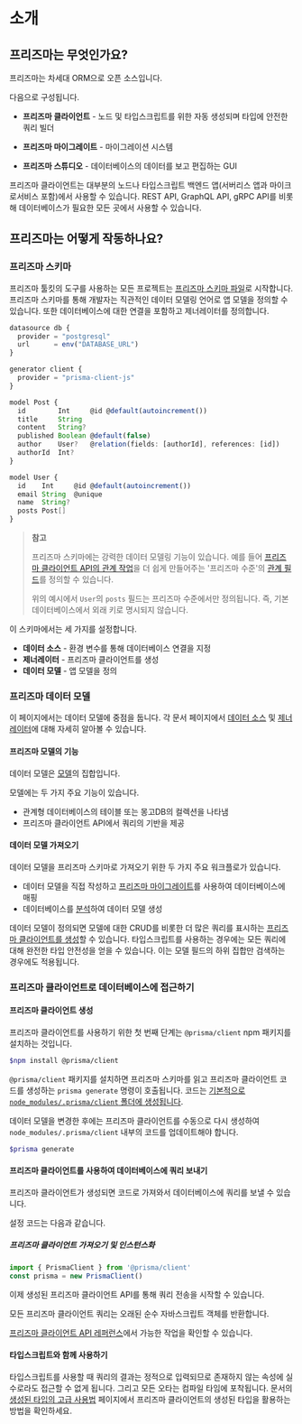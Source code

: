# 소개

## 프리즈마는 무엇인가요?

프리즈마는 차세대 ORM으로 오픈 소스입니다.

다음으로 구성됩니다.

- **프리즈마 클라이언트** - 노드 및 타입스크립트를 위한 자동 생성되며 타입에 안전한 쿼리 빌더

- **프리즈마 마이그레이트** - 마이그레이션 시스템
- **프리즈마 스튜디오** - 데이터베이스의 데이터를 보고 편집하는 GUI

프리즈마 클라이언트는 대부분의 노드나 타입스크립트 백엔드 앱(서버리스 앱과 마이크로서비스 포함)에서 사용할 수 있습니다. REST API, GraphQL API, gRPC API를 비롯해 데이터베이스가 필요한 모든 곳에서 사용할 수 있습니다.

## 프리즈마는 어떻게 작동하나요?

### 프리즈마 스키마

프리즈마 툴킷의 도구를 사용하는 모든 프로젝트는 [프리즈마 스키마 파일](https://www.prisma.io/docs/concepts/components/prisma-schema)로 시작합니다. 프리즈마 스키마를 통해 개발자는 직관적인 데이터 모델링 언어로 앱 모델을 정의할 수 있습니다. 또한 데이터베이스에 대한 연결을 포함하고 제너레이터를 정의합니다.

```ts
datasource db {
  provider = "postgresql"
  url      = env("DATABASE_URL")
}

generator client {
  provider = "prisma-client-js"
}

model Post {
  id        Int     @id @default(autoincrement())
  title     String
  content   String?
  published Boolean @default(false)
  author    User?   @relation(fields: [authorId], references: [id])
  authorId  Int?
}

model User {
  id    Int     @id @default(autoincrement())
  email String  @unique
  name  String?
  posts Post[]
}
```

> **참고**
>
> 프리즈마 스키마에는 강력한 데이터 모델링 기능이 있습니다. 예를 들어 [프리즈마 클라이언트 API의 관계 작업](https://www.prisma.io/docs/concepts/components/prisma-client/relation-queries)을 더 쉽게 만들어주는 '프리즈마 수준'의 [관계 필드](https://www.prisma.io/docs/concepts/components/prisma-schema/relations)를 정의할 수 있습니다.
>
> 위의 예시에서 `User`의 `posts` 필드는 프리즈마 수준에서만 정의됩니다. 즉, 기본 데이터베이스에서 외래 키로 명시되지 않습니다.

이 스키마에서는 세 가지를 설정합니다.

- **데이터 소스** - 환경 변수를 통해 데이터베이스 연결을 지정
- **제너레이터** - 프리즈마 클라이언트를 생성
- **데이터 모델** - 앱 모델을 정의

### 프리즈마 데이터 모델

이 페이지에서는 데이터 모델에 중점을 둡니다. 각 문서 페이지에서 [데이터 소스](https://www.prisma.io/docs/concepts/components/prisma-schema/data-sources) 및 [제너레이터](https://www.prisma.io/docs/concepts/components/prisma-schema/generators)에 대해 자세히 알아볼 수 있습니다.

#### 프리즈마 모델의 기능

데이터 모델은 [모델](https://www.prisma.io/docs/concepts/components/prisma-schema/data-model#defining-models)의 집합입니다.

모델에는 두 가지 주요 기능이 있습니다.

- 관계형 데이터베이스의 테이블 또는 몽고DB의 컬렉션을 나타냄
- 프리즈마 클라이언트 API에서 쿼리의 기반을 제공

#### 데이터 모델 가져오기

데이터 모델을 프리즈마 스키마로 가져오기 위한 두 가지 주요 워크플로가 있습니다.

- 데이터 모델을 직접 작성하고 [프리즈마 마이그레이트](https://www.prisma.io/docs/concepts/components/prisma-migrate)를 사용하여 데이터베이스에 매핑
- 데이터베이스를 [분석](https://www.prisma.io/docs/concepts/components/introspection)하여 데이터 모델 생성

데이터 모델이 정의되면 모델에 대한 CRUD를 비롯한 더 많은 쿼리를 표시하는 [프리즈마 클라이언트를 생성](https://www.prisma.io/docs/concepts/components/prisma-client/working-with-prismaclient/generating-prisma-client)할 수 있습니다. 타입스크립트를 사용하는 경우에는 모든 쿼리에 대해 완전한 타입 안전성을 얻을 수 있습니다. 이는 모델 필드의 하위 집합만 검색하는 경우에도 적용됩니다.

### 프리즈마 클라이언트로 데이터베이스에 접근하기

#### 프리즈마 클라이언트 생성

프리즈마 클라이언트를 사용하기 위한 첫 번째 단계는 `@prisma/client` npm 패키지를 설치하는 것입니다.

```bash
$npm install @prisma/client
```

`@prisma/client` 패키지를 설치하면 프리즈마 스키마를 읽고 프리즈마 클라이언트 코드를 생성하는 `prisma generate` 명령이 호출됩니다. 코드는 [기본적으로 `node_modules/.prisma/client` 폴더에 생성됩니다](https://www.prisma.io/docs/concepts/components/prisma-client/working-with-prismaclient/generating-prisma-client#the-prismaclient-npm-package).

데이터 모델을 변경한 후에는 프리즈마 클라이언트를 수동으로 다시 생성하여 `node_modules/.prisma/client` 내부의 코드를 업데이트해야 합니다.

```bash
$prisma generate
```

#### 프리즈마 클라이언트를 사용하여 데이터베이스에 쿼리 보내기

프리즈마 클라이언트가 생성되면 코드로 가져와서 데이터베이스에 쿼리를 보낼 수 있습니다.

설정 코드는 다음과 같습니다.

##### 프리즈마 클라이언트 가져오기 및 인스턴스화

```ts
import { PrismaClient } from '@prisma/client'
const prisma = new PrismaClient()
```

이제 생성된 프리즈마 클라이언트 API를 통해 쿼리 전송을 시작할 수 있습니다.

모든 프리즈마 클라이언트 쿼리는 오래된 순수 자바스크립트 객체를 반환합니다.

[프리즈마 클라이언트 API 레퍼런스](https://www.prisma.io/docs/concepts/components/prisma-client)에서 가능한 작업을 확인할 수 있습니다.

#### 타입스크립트와 함께 사용하기

타입스크립트를 사용할 때 쿼리의 결과는 정적으로 입력되므로 존재하지 않는 속성에 실수로라도 접근할 수 없게 됩니다. 그리고 모든 오타는 컴파일 타임에 포착됩니다. 문서의 [생성된 타입의 고급 사용법](https://www.prisma.io/docs/concepts/components/prisma-client/advanced-type-safety/operating-against-partial-structures-of-model-types) 페이지에서 프리즈마 클라이언트의 생성된 타입을 활용하는 방법을 확인하세요.

